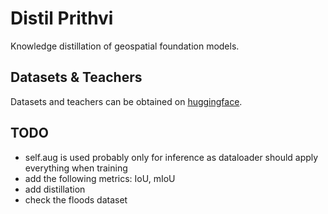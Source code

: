 # Distil Prithvi

Knowledge distillation of geospatial foundation models.

## Datasets & Teachers
Datasets and teachers can be obtained on [huggingface](https://huggingface.co/collections/KozaMateusz/distil-prithvi-680ca48149d5d8a9ad3d25e3).

## TODO
* self.aug is used probably only for inference as dataloader should apply everything when training
* add the following metrics: IoU, mIoU
* add distillation
* check the floods dataset